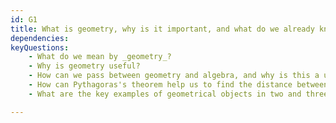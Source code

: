 ```yaml
---
id: G1
title: What is geometry, why is it important, and what do we already know about geometry?
dependencies:
keyQuestions:
    - What do we mean by _geometry_?
    - Why is geometry useful?
    - How can we pass between geometry and algebra, and why is this a useful thing to be able to do?
    - How can Pythagoras's theorem help us to find the distance between two points, and the distance from a point to a line?
    - What are the key examples of geometrical objects in two and three dimensions?

---
```

